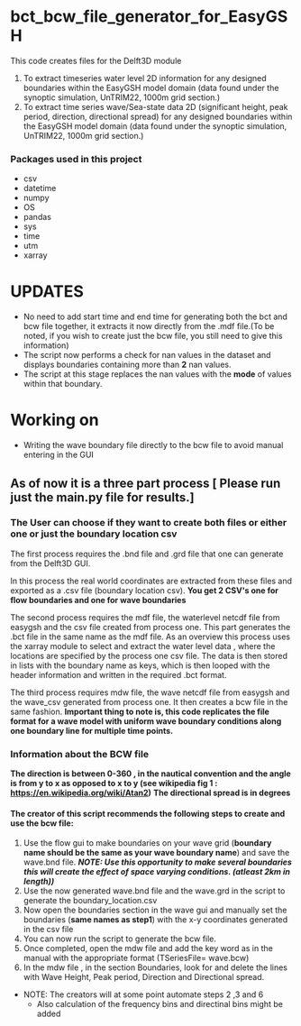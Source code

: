 # bct_bcw_file_generator_for_EasyGSH

This code creates files for the Delft3D module
1) To extract timeseries water level 2D information for any designed boundaries within the EasyGSH model domain  (data found under the synoptic simulation, UnTRIM22, 1000m grid section.)
2) To extract time series wave/Sea-state data 2D (significant height, peak period, direction, directional spread) for any designed boundaries within the EasyGSH model domain (data found under the synoptic simulation, UnTRIM22, 1000m grid section.)

### Packages used in this project

* csv 
* datetime
* numpy 
* OS 
* pandas 
* sys 
* time 
* utm 
* xarray 

# UPDATES

* No need to add start time and end time for generating both the bct and bcw file together, it extracts it now directly from the .mdf file.(To be noted, if you wish to create just the bcw file, you still need to give this information)
* The script now performs a check for nan values in the dataset and displays boundaries containing more than **2** nan values.
* The script at this stage replaces the nan values with the **mode** of values within that boundary.

# Working on

* Writing the wave boundary file directly to the bcw file to avoid manual entering in the GUI

## As of now it is a three part process [ Please run just the main.py file for results.]

### The User can choose if they want to create both files or either one or just the boundary location csv

The first process requires the .bnd file and .grd file that one can generate from the Delft3D GUI.

In this process the real world coordinates are extracted from these files and exported as a .csv file (boundary location csv). **You get 2 CSV's one for flow boundaries and one for wave boundaries**

The second process requires the mdf file, the waterlevel netcdf file from easygsh and the csv file created from process one.
This part generates the .bct file in the same name as the mdf file. As an overview this process uses the xarray module to select and extract the water level data , where the locations are specified by the process one csv file. The data is then stored in lists with the boundary name as keys, which is then looped with the header information and written in the required .bct format. 

The third process requires mdw file, the wave netcdf file from easygsh and the wave_csv generated from process one. It then creates a bcw file in the same fashion.
**Important thing to note is, this code replicates the file format for a wave model with uniform wave boundary conditions along one boundary line for multiple time points.**

### Information about the BCW file

**The direction is between 0-360 , in the nautical convention and the angle is from y to x as opposed to x to y (see wikipedia fig 1 : https://en.wikipedia.org/wiki/Atan2)**
**The directional spread is in degrees**

#### The creator of this script recommends the following steps to create and use the bcw file:

1) Use the flow gui to make boundaries on your wave grid (**boundary name should be the same as your wave boundary name**) and save the wave.bnd file. ***NOTE: Use this opportunity to make several boundaries this will create the effect of space varying conditions. (atleast 2km in length))***
2) Use the now generated wave.bnd file and the wave.grd in the script to generate the boundary_location.csv
3) Now open the boundaries section in the wave gui and manually set the boundaries (**same names as step1**) with the x-y coordinates generated in the csv file
4) You can now run the script to generate the bcw file.
5) Once completed, open the mdw file and add the key word as in the manual with the appropriate format (TSeriesFile= wave.bcw)      
6) In the mdw file , in the section Boundaries, look for and delete the lines with Wave Height, Peak period, Direction and Directional spread.          

* NOTE: The creators will at some point automate steps 2 ,3 and 6 
    * Also calculation of the frequency bins and directinal bins might be added


